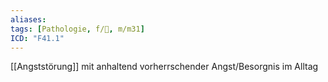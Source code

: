 ```yaml
---
aliases: 
tags: [Pathologie, f/💭, m/m31]
ICD: "F41.1"
---
```

[[Angststörung]] mit anhaltend vorherrschender Angst/Besorgnis im Alltag